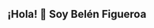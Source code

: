 ## ¡Hola! 👋 Soy Belén Figueroa


<!--
**BelenIFigueroa/BelenIFigueroa** is a ✨ _special_ ✨ repository because its `README.md` (this file) appears on your GitHub profile.

Here are some ideas to get you started:

🌟 Desarrolladora Backend en formación | Estudiante de la UTN  
🚀 Apasionada por aprender y crear soluciones tecnológicas eficientes  
💻 Explorando el mundo del desarrollo con Java y SQL

## Sobre mí
Actualmente estoy cursando la Tecnicatura en Programación en la Universidad Tecnológica Nacional (UTN).  
Estoy enfocada en el desarrollo backend.  
Mi objetivo es contribuir en proyectos donde pueda aplicar mis habilidades técnicas y aprender nuevas tecnologías.  

## Tecnologías y herramientas que utilizo
- 🖥️ **Lenguajes:** Java, SQL  
- 🗄️ **Bases de datos:** Diseño y consultas en bases de datos relacionales  
- 🛠️ **Herramientas:** Git, IntelliJ IDEA
-->
